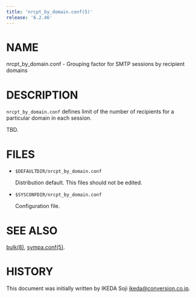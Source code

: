 ```yaml
---
title: 'nrcpt_by_domain.conf(5)'
release: '6.2.46'
---
```


# NAME

nrcpt\_by\_domain.conf - Grouping factor for SMTP sessions by recipient domains

# DESCRIPTION

`nrcpt_by_domain.conf` defines limit of the number of recipients for a
particular domain in each session.

TBD.

# FILES

- `$DEFAULTDIR/nrcpt_by_domain.conf`

    Distribution default.  This files should not be edited.

- `$SYSCONFDIR/nrcpt_by_domain.conf`

    Configuration file.

# SEE ALSO

[bulk(8)](./bulk.8.md),
[sympa.conf(5)](./sympa.conf.5.md).

# HISTORY

This document was initially written by IKEDA Soji <ikeda@conversion.co.jp>.
